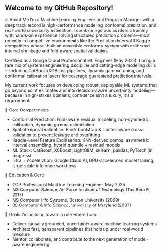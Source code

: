 ## Welcome to my GitHub Repository!
<!--
**LEDazzio01/LEDazzio01** is a ✨ _special_ ✨ repository because its `README.md` (this file) appears on your GitHub profile.

Here are some ideas to get you started:

- 🔭 I’m currently working on ...
- 🌱 I’m currently learning ...
- 👯 I’m looking to collaborate on ...
- 🤔 I’m looking for help with ...
- 💬 Ask me about ...
- 📫 How to reach me: ...
- 😄 Pronouns: ...
- ⚡ Fun fact: ...
-->
🔥 About Me
I’m a Machine Learning Engineer and Program Manager with a deep track record in high-performance modeling, conformal prediction, and real-world uncertainty estimation. I combine rigorous academic training with hands-on experience solving structured prediction problems—most recently in competitive environments like the Prediction Interval II Kaggle competition, where I built an ensemble conformal system with calibrated interval shrinkage and fold-aware spatial validation.

Certified as a Google Cloud Professional ML Engineer (May 2025), I bring a rare mix of systems engineering discipline and cutting-edge modeling skills—including CatBoost/XGBoost pipelines, dynamic gamma tuning, and conformal calibration layers for coverage-guaranteed prediction intervals.

My current work focuses on developing robust, deployable ML systems that go beyond point estimates and into decision-aware uncertainty modeling—because in high-stakes domains, confidence isn't a luxury, it's a requirement.

🎯 Core Competencies
- Conformal Prediction: Fold-aware residual modeling, non-symmetric calibration, dynamic gamma optimization
- Spatiotemporal Validation: Block bootstrap & cluster-aware cross-validation to prevent leakage and overfitting
- Kaggle-Level Feature Engineering: KNN-derived comps, asymmetric interval ensembling, hybrid quantile + residual models
- ML Stack: CatBoost, XGBoost, LightGBM, sklearn, pandas, PyTorch (in progress)
- Infra + Acceleration: Google Cloud AI, GPU-accelerated model training, large-scale inference workflows

🧠 Education & Certs
- GCP Professional Machine Learning Engineer, May 2025
- MS Computer Science, Air Force Institute of Technology (Tau Beta Pi, 2017)
- MS Computer Info Systems, Boston University (2009)
- BS Computer & Info Science, University of Maryland (2007)

🚀 Goals
I’m building toward a role where I can:
- Deliver causally grounded, uncertainty-aware machine learning systems
- Architect fast, transparent pipelines that hold up under real-world pressure
- Mentor, collaborate, and contribute to the next generation of model-aware engineering
